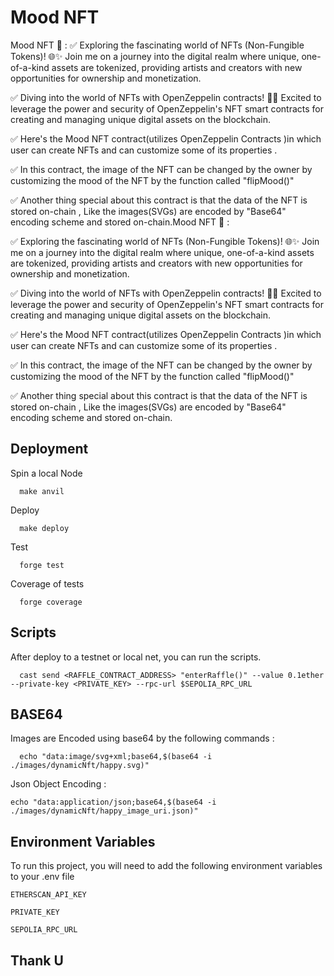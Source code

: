 
# Mood NFT

Mood NFT 📄 :
✅ Exploring the fascinating world of NFTs (Non-Fungible Tokens)! 🌐✨ Join me on a journey into the digital realm where unique, one-of-a-kind assets are tokenized, providing artists and creators with new opportunities for ownership and monetization.



✅ Diving into the world of NFTs with OpenZeppelin contracts! 🔗🚀 Excited to leverage the power and security of OpenZeppelin's NFT smart contracts for creating and managing unique digital assets on the blockchain.


✅ Here's the Mood NFT contract(utilizes OpenZeppelin Contracts )in which user can create NFTs and can customize some of its properties .


✅ In this contract, the image of the NFT can be changed by the owner by customizing the mood of the NFT by the function called "flipMood()"


✅ Another thing special about this contract is that the data of the NFT is stored on-chain , Like the images(SVGs) are encoded by "Base64" encoding scheme and stored on-chain.Mood NFT 📄 :


✅ Exploring the fascinating world of NFTs (Non-Fungible Tokens)! 🌐✨ Join me on a journey into the digital realm where unique, one-of-a-kind assets are tokenized, providing artists and creators with new opportunities for ownership and monetization.


✅ Diving into the world of NFTs with OpenZeppelin contracts! 🔗🚀 Excited to leverage the power and security of OpenZeppelin's NFT smart contracts for creating and managing unique digital assets on the blockchain.


✅ Here's the Mood NFT contract(utilizes OpenZeppelin Contracts )in which user can create NFTs and can customize some of its properties .


✅ In this contract, the image of the NFT can be changed by the owner by customizing the mood of the NFT by the function called "flipMood()"


✅ Another thing special about this contract is that the data of the NFT is stored on-chain , Like the images(SVGs) are encoded by "Base64" encoding scheme and stored on-chain.


## Deployment

Spin a local Node 

```
  make anvil
```

Deploy 
```
  make deploy
```
Test 
```foundry
  forge test 
```

Coverage of tests 
```foundry
  forge coverage
```

## Scripts

After deploy to a testnet or local net, you can run the scripts.

```
  cast send <RAFFLE_CONTRACT_ADDRESS> "enterRaffle()" --value 0.1ether --private-key <PRIVATE_KEY> --rpc-url $SEPOLIA_RPC_URL
```


## BASE64 

Images are Encoded using base64 by the following commands :

```
  echo "data:image/svg+xml;base64,$(base64 -i ./images/dynamicNft/happy.svg)"
```
Json Object Encoding :

```
echo "data:application/json;base64,$(base64 -i ./images/dynamicNft/happy_image_uri.json)"
```







## Environment Variables

To run this project, you will need to add the following environment variables to your .env file

`ETHERSCAN_API_KEY`

`PRIVATE_KEY`

`SEPOLIA_RPC_URL`


## Thank U 

